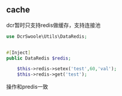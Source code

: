 ## cache

dcr暂时只支持redis做缓存，支持连接池

```php
use DcrSwoole\Utils\DataRedis;


#[Inject]
public DataRedis $redis;
```

```php
    $this->redis->setex('test',60,'val');
    $this->redis->get('test');
```
操作和predis一致

